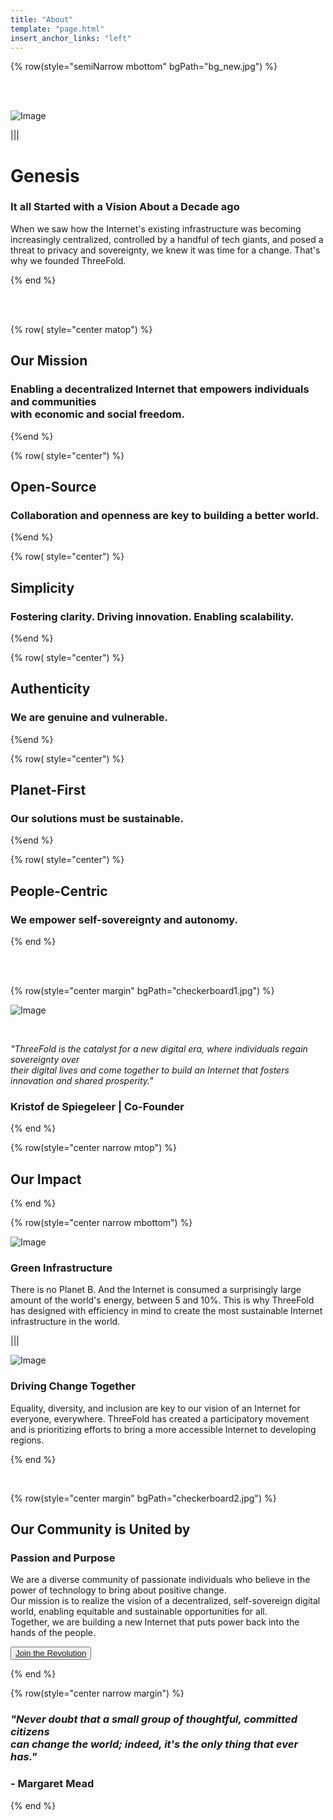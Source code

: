 ```yaml
---
title: "About"
template: "page.html"
insert_anchor_links: "left"
---
```


<!-- section 1 (header) -->

{% row(style="semiNarrow mbottom" bgPath="bg_new.jpg") %}

<br>

<br>

![Image](about_header.png#large)

|||

# Genesis

### It all Started with a Vision About a Decade ago

When we saw how the Internet's existing infrastructure was becoming increasingly centralized, controlled by a handful of tech giants, and posed a threat to privacy and sovereignty, we knew it was time for a change. That's why we founded ThreeFold.

{% end %}

<br>

<br>


<!-- section 2 -->

{% row( style="center matop") %}

<!-- bgColor="#ececec" -->

## **Our Mission**

### Enabling a decentralized Internet that empowers individuals and communities<br>with economic and social freedom.

{%end %}

{% row( style="center") %}

## **Open-Source**
### Collaboration and openness are key to building a better world.

{%end %}

{% row( style="center") %}

## **Simplicity**
### Fostering clarity. Driving innovation. Enabling scalability.

{%end %}


{% row( style="center") %}

## **Authenticity**
### We are genuine and vulnerable.

{%end %}

{% row( style="center") %}

## **Planet-First**
### Our solutions must be sustainable.

{%end %}

{% row( style="center") %}

## **People-Centric**
### We empower self-sovereignty and autonomy.

{% end %}

<br>

<br>

<!-- section 3 -->

{% row(style="center margin" bgPath="checkerboard1.jpg") %}

![Image](KDS.png#mx-auto)

<br>


<i>"ThreeFold is the catalyst for a new digital era, where individuals regain sovereignty over <br>their digital lives and come together to build an Internet that fosters innovation and shared prosperity." </i>

### **Kristof de Spiegeleer** | Co-Founder

{% end %}


<!-- section 4-->

{% row(style="center narrow mtop") %}

## **Our Impact**

{% end %}

{% row(style="center narrow mbottom") %}

![Image](earth.png#medium)

### Green Infrastructure

There is no Planet B. And the Internet is consumed a surprisingly large amount of the world's energy, between 5 and 10%. This is why ThreeFold has designed with efficiency in mind to create the most sustainable Internet infrastructure in the world. 

|||

![Image](community.png#medium)

### Driving Change Together

Equality, diversity, and inclusion are key to our vision of an Internet for everyone, everywhere. ThreeFold has created a participatory movement and is prioritizing efforts to bring a more accessible Internet to developing regions.

{% end %}

<br>

<!-- section 5 -->

{% row(style="center margin" bgPath="checkerboard2.jpg") %}

## Our Community is United by
### **Passion and Purpose**

We are a diverse community of passionate individuals who believe in the power of technology to bring about positive change.<br>
Our mission is to realize the vision of a decentralized, self-sovereign digital world, enabling equitable and sustainable opportunities for all.<br> Together, we are building a new Internet that puts power back into the hands of the people.

<button>[Join the Revolution](/community)</button>

{% end %}


<!-- section 6 -->

{% row(style="center narrow  margin") %}

### <i>**"Never doubt that a small group of thoughtful, committed citizens <br> can change the world; indeed, it's the only thing that ever has."**</i> 
### - Margaret Mead

{% end %}